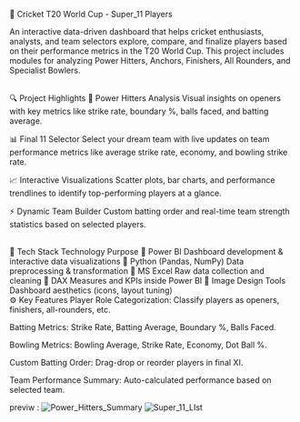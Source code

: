 🏏 Cricket T20 World Cup - Super_11 Players

An interactive data-driven dashboard that helps cricket enthusiasts, analysts, and team selectors explore, compare, and finalize players based on their performance metrics in the T20 World Cup. This project includes modules for analyzing Power Hitters, Anchors, Finishers, All Rounders, and Specialist Bowlers.

<br>
🔍 Project Highlights
🚀 Power Hitters Analysis
Visual insights on openers with key metrics like strike rate, boundary %, balls faced, and batting average.

📊 Final 11 Selector
Select your dream team with live updates on team performance metrics like average strike rate, economy, and bowling strike rate.

📈 Interactive Visualizations
Scatter plots, bar charts, and performance trendlines to identify top-performing players at a glance.

⚡ Dynamic Team Builder
Custom batting order and real-time team strength statistics based on selected players.

<br>
🧰 Tech Stack
Technology	Purpose
💼 Power BI	Dashboard development & interactive data visualizations
🐍 Python (Pandas, NumPy)	Data preprocessing & transformation
🧹 MS Excel	Raw data collection and cleaning
📏 DAX	Measures and KPIs inside Power BI
📸 Image Design Tools	Dashboard aesthetics (icons, layout tuning)

<br>
⚙️ Key Features
Player Role Categorization: Classify players as openers, finishers, all-rounders, etc.

Batting Metrics: Strike Rate, Batting Average, Boundary %, Balls Faced.

Bowling Metrics: Bowling Average, Strike Rate, Economy, Dot Ball %.

Custom Batting Order: Drag-drop or reorder players in final XI.

Team Performance Summary: Auto-calculated performance based on selected team.


previw :
![Power_Hitters_Summary](https://github.com/user-attachments/assets/41a551c3-9606-4c98-bc69-31728081ad1e)
![Super_11_LIst](https://github.com/user-attachments/assets/93f99d10-3ff8-4541-a154-86d9b300d57e)

